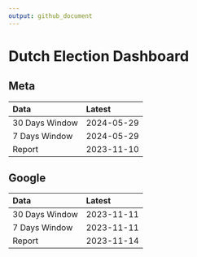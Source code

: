 ```yaml
---
output: github_document
---
```


# Dutch Election Dashboard



## Meta


|Data           |Latest     |
|:--------------|:----------|
|30 Days Window |2024-05-29 |
|7 Days Window  |2024-05-29 |
|Report         |2023-11-10 |

## Google


|Data           |Latest     |
|:--------------|:----------|
|30 Days Window |2023-11-11 |
|7 Days Window  |2023-11-11 |
|Report         |2023-11-14 |
